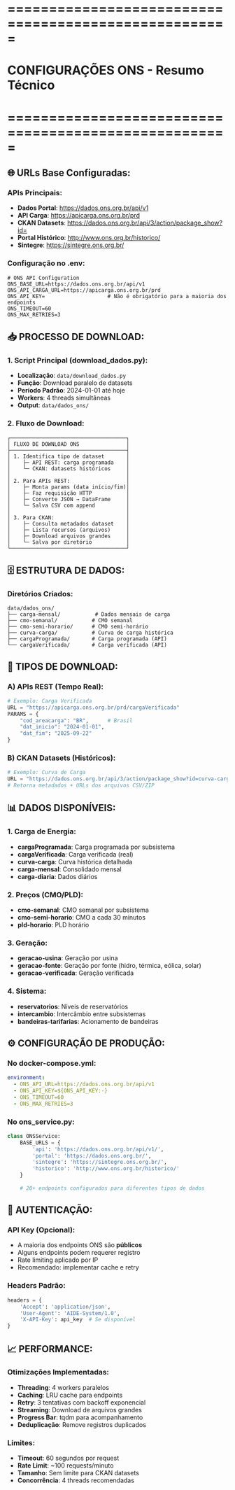 # =====================================================
# CONFIGURAÇÕES ONS - Resumo Técnico
# =====================================================

## 🌐 URLs Base Configuradas:

### APIs Principais:
- **Dados Portal**: https://dados.ons.org.br/api/v1
- **API Carga**: https://apicarga.ons.org.br/prd  
- **CKAN Datasets**: https://dados.ons.org.br/api/3/action/package_show?id=
- **Portal Histórico**: http://www.ons.org.br/historico/
- **Sintegre**: https://sintegre.ons.org.br/

### Configuração no .env:
```env
# ONS API Configuration
ONS_BASE_URL=https://dados.ons.org.br/api/v1
ONS_API_CARGA_URL=https://apicarga.ons.org.br/prd
ONS_API_KEY=                    # Não é obrigatório para a maioria dos endpoints
ONS_TIMEOUT=60
ONS_MAX_RETRIES=3
```

## 📥 PROCESSO DE DOWNLOAD:

### 1. Script Principal (download_dados.py):
- **Localização**: `data/download_dados.py`
- **Função**: Download paralelo de datasets
- **Período Padrão**: 2024-01-01 até hoje
- **Workers**: 4 threads simultâneas
- **Output**: `data/dados_ons/`

### 2. Fluxo de Download:

```
┌─────────────────────────────────────┐
│ FLUXO DE DOWNLOAD ONS               │
├─────────────────────────────────────┤
│ 1. Identifica tipo de dataset       │
│    ├─ API REST: carga programada    │
│    └─ CKAN: datasets históricos     │
│                                     │
│ 2. Para APIs REST:                  │
│    ├─ Monta params (data início/fim)│
│    ├─ Faz requisição HTTP           │
│    ├─ Converte JSON → DataFrame     │
│    └─ Salva CSV com append          │
│                                     │
│ 3. Para CKAN:                       │
│    ├─ Consulta metadados dataset    │
│    ├─ Lista recursos (arquivos)     │
│    ├─ Download arquivos grandes     │
│    └─ Salva por diretório           │
└─────────────────────────────────────┘
```

## 🗄️ ESTRUTURA DE DADOS:

### Diretórios Criados:
```
data/dados_ons/
├── carga-mensal/           # Dados mensais de carga
├── cmo-semanal/           # CMO semanal
├── cmo-semi-horario/      # CMO semi-horário
├── curva-carga/           # Curva de carga histórica
├── cargaProgramada/       # Carga programada (API)
└── cargaVerificada/       # Carga verificada (API)
```

## 🔄 TIPOS DE DOWNLOAD:

### A) APIs REST (Tempo Real):
```python
# Exemplo: Carga Verificada
URL = "https://apicarga.ons.org.br/prd/cargaVerificada"
PARAMS = {
    "cod_areacarga": "BR",      # Brasil
    "dat_inicio": "2024-01-01",
    "dat_fim": "2025-09-22"
}
```

### B) CKAN Datasets (Históricos):
```python
# Exemplo: Curva de Carga
URL = "https://dados.ons.org.br/api/3/action/package_show?id=curva-carga"
# Retorna metadados + URLs dos arquivos CSV/ZIP
```

## 📊 DADOS DISPONÍVEIS:

### 1. Carga de Energia:
- **cargaProgramada**: Carga programada por subsistema
- **cargaVerificada**: Carga verificada (real)
- **curva-carga**: Curva histórica detalhada
- **carga-mensal**: Consolidado mensal
- **carga-diaria**: Dados diários

### 2. Preços (CMO/PLD):
- **cmo-semanal**: CMO semanal por subsistema
- **cmo-semi-horario**: CMO a cada 30 minutos
- **pld-horario**: PLD horário

### 3. Geração:
- **geracao-usina**: Geração por usina
- **geracao-fonte**: Geração por fonte (hidro, térmica, eólica, solar)
- **geracao-verificada**: Geração verificada

### 4. Sistema:
- **reservatorios**: Níveis de reservatórios
- **intercambio**: Intercâmbio entre subsistemas
- **bandeiras-tarifarias**: Acionamento de bandeiras

## ⚙️ CONFIGURAÇÃO DE PRODUÇÃO:

### No docker-compose.yml:
```yaml
environment:
  - ONS_API_URL=https://dados.ons.org.br/api/v1
  - ONS_API_KEY=${ONS_API_KEY:-}
  - ONS_TIMEOUT=60
  - ONS_MAX_RETRIES=3
```

### No ons_service.py:
```python
class ONSService:
    BASE_URLS = {
        'api': 'https://dados.ons.org.br/api/v1/',
        'portal': 'https://dados.ons.org.br/',
        'sintegre': 'https://sintegre.ons.org.br/',
        'historico': 'http://www.ons.org.br/historico/'
    }
    
    # 20+ endpoints configurados para diferentes tipos de dados
```

## 🔐 AUTENTICAÇÃO:

### API Key (Opcional):
- A maioria dos endpoints ONS são **públicos**
- Alguns endpoints podem requerer registro
- Rate limiting aplicado por IP
- Recomendado: implementar cache e retry

### Headers Padrão:
```python
headers = {
    'Accept': 'application/json',
    'User-Agent': 'AIDE-System/1.0',
    'X-API-Key': api_key  # Se disponível
}
```

## 📈 PERFORMANCE:

### Otimizações Implementadas:
- **Threading**: 4 workers paralelos
- **Caching**: LRU cache para endpoints
- **Retry**: 3 tentativas com backoff exponencial
- **Streaming**: Download de arquivos grandes
- **Progress Bar**: tqdm para acompanhamento
- **Deduplicação**: Remove registros duplicados

### Limites:
- **Timeout**: 60 segundos por request
- **Rate Limit**: ~100 requests/minuto
- **Tamanho**: Sem limite para CKAN datasets
- **Concorrência**: 4 threads recomendadas